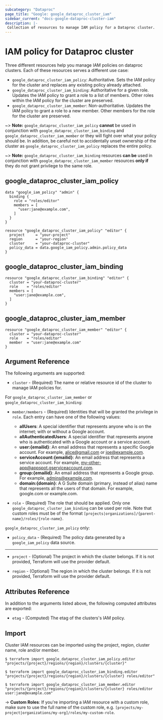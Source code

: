 ```yaml
---
subcategory: "Dataproc"
page_title: "Google: google_dataproc_cluster_iam"
sidebar_current: "docs-google-dataproc-cluster-iam"
description: |-
 Collection of resources to manage IAM policy for a Dataproc cluster.
---
```


# IAM policy for Dataproc cluster

Three different resources help you manage IAM policies on dataproc clusters. Each of these resources serves a different use case:

* `google_dataproc_cluster_iam_policy`: Authoritative. Sets the IAM policy for the cluster and replaces any existing policy already attached.
* `google_dataproc_cluster_iam_binding`: Authoritative for a given role. Updates the IAM policy to grant a role to a list of members. Other roles within the IAM policy for the cluster are preserved.
* `google_dataproc_cluster_iam_member`: Non-authoritative. Updates the IAM policy to grant a role to a new member. Other members for the role for the cluster are preserved.

~> **Note:** `google_dataproc_cluster_iam_policy` **cannot** be used in conjunction with `google_dataproc_cluster_iam_binding` and `google_dataproc_cluster_iam_member` or they will fight over what your policy should be. In addition, be careful not to accidentally unset ownership of the cluster as `google_dataproc_cluster_iam_policy` replaces the entire policy.

~> **Note:** `google_dataproc_cluster_iam_binding` resources **can be** used in conjunction with `google_dataproc_cluster_iam_member` resources **only if** they do not grant privilege to the same role.

## google\_dataproc\_cluster\_iam\_policy

```hcl
data "google_iam_policy" "admin" {
  binding {
    role = "roles/editor"
    members = [
      "user:jane@example.com",
    ]
  }
}

resource "google_dataproc_cluster_iam_policy" "editor" {
  project     = "your-project"
  region      = "your-region"
  cluster     = "your-dataproc-cluster"
  policy_data = data.google_iam_policy.admin.policy_data
}
```

## google\_dataproc\_cluster\_iam\_binding

```hcl
resource "google_dataproc_cluster_iam_binding" "editor" {
  cluster = "your-dataproc-cluster"
  role    = "roles/editor"
  members = [
    "user:jane@example.com",
  ]
}
```

## google\_dataproc\_cluster\_iam\_member

```hcl
resource "google_dataproc_cluster_iam_member" "editor" {
  cluster = "your-dataproc-cluster"
  role    = "roles/editor"
  member  = "user:jane@example.com"
}
```

## Argument Reference

The following arguments are supported:

* `cluster` - (Required) The name or relative resource id of the cluster to manage IAM policies for.

For `google_dataproc_cluster_iam_member` or `google_dataproc_cluster_iam_binding`:

* `member/members` - (Required) Identities that will be granted the privilege in `role`.
  Each entry can have one of the following values:
  * **allUsers**: A special identifier that represents anyone who is on the internet; with or without a Google account.
  * **allAuthenticatedUsers**: A special identifier that represents anyone who is authenticated with a Google account or a service account.
  * **user:{emailid}**: An email address that represents a specific Google account. For example, alice@gmail.com or joe@example.com.
  * **serviceAccount:{emailid}**: An email address that represents a service account. For example, my-other-app@appspot.gserviceaccount.com.
  * **group:{emailid}**: An email address that represents a Google group. For example, admins@example.com.
  * **domain:{domain}**: A G Suite domain (primary, instead of alias) name that represents all the users of that domain. For example, google.com or example.com.

* `role` - (Required) The role that should be applied. Only one
    `google_dataproc_cluster_iam_binding` can be used per role. Note that custom roles must be of the format
    `[projects|organizations]/{parent-name}/roles/{role-name}`.

`google_dataproc_cluster_iam_policy` only:
* `policy_data` - (Required) The policy data generated by a `google_iam_policy` data source.

- - -

* `project` - (Optional) The project in which the cluster belongs. If it
    is not provided, Terraform will use the provider default.

* `region` - (Optional) The region in which the cluster belongs. If it
    is not provided, Terraform will use the provider default.

## Attributes Reference

In addition to the arguments listed above, the following computed attributes are
exported:

* `etag` - (Computed) The etag of the clusters's IAM policy.

## Import

Cluster IAM resources can be imported using the project, region, cluster name, role and/or member.

```
$ terraform import google_dataproc_cluster_iam_policy.editor "projects/{project}/regions/{region}/clusters/{cluster}"

$ terraform import google_dataproc_cluster_iam_binding.editor "projects/{project}/regions/{region}/clusters/{cluster} roles/editor"

$ terraform import google_dataproc_cluster_iam_member.editor "projects/{project}/regions/{region}/clusters/{cluster} roles/editor user:jane@example.com"
```

-> **Custom Roles**: If you're importing a IAM resource with a custom role, make sure to use the
 full name of the custom role, e.g. `[projects/my-project|organizations/my-org]/roles/my-custom-role`.
